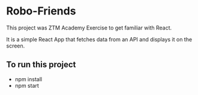 # Robo-Friends

This project was ZTM Academy Exercise to get familiar with React.

It is a simple React App that fetches data from an API and displays it on the screen.

## To run this project

- npm install
- npm start
